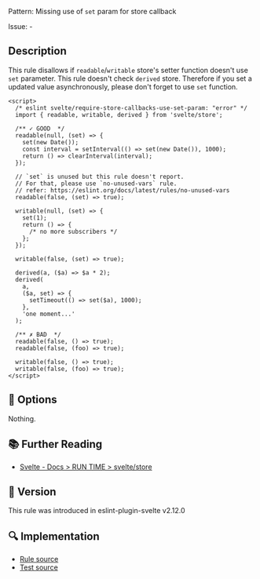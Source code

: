 Pattern: Missing use of `set` param for store callback

Issue: -

## Description

This rule disallows if `readable`/`writable` store's setter function doesn't use `set` parameter.
This rule doesn't check `derived` store. Therefore if you set a updated value asynchronously, please don't forget to use `set` function.

```svelte
<script>
  /* eslint svelte/require-store-callbacks-use-set-param: "error" */
  import { readable, writable, derived } from 'svelte/store';

  /** ✓ GOOD  */
  readable(null, (set) => {
    set(new Date());
    const interval = setInterval(() => set(new Date()), 1000);
    return () => clearInterval(interval);
  });

  // `set` is unused but this rule doesn't report.
  // For that, please use `no-unused-vars` rule.
  // refer: https://eslint.org/docs/latest/rules/no-unused-vars
  readable(false, (set) => true);

  writable(null, (set) => {
    set(1);
    return () => {
      /* no more subscribers */
    };
  });

  writable(false, (set) => true);

  derived(a, ($a) => $a * 2);
  derived(
    a,
    ($a, set) => {
      setTimeout(() => set($a), 1000);
    },
    'one moment...'
  );

  /** ✗ BAD  */
  readable(false, () => true);
  readable(false, (foo) => true);

  writable(false, () => true);
  writable(false, (foo) => true);
</script>
```

## :wrench: Options

Nothing.

## :books: Further Reading

- [Svelte - Docs > RUN TIME > svelte/store](https://svelte.dev/docs#run-time-svelte-store)

## :rocket: Version

This rule was introduced in eslint-plugin-svelte v2.12.0

## :mag: Implementation

- [Rule source](https://github.com/sveltejs/eslint-plugin-svelte/blob/main/src/rules/require-store-callbacks-use-set-param.ts)
- [Test source](https://github.com/sveltejs/eslint-plugin-svelte/blob/main/tests/src/rules/require-store-callbacks-use-set-param.ts)
